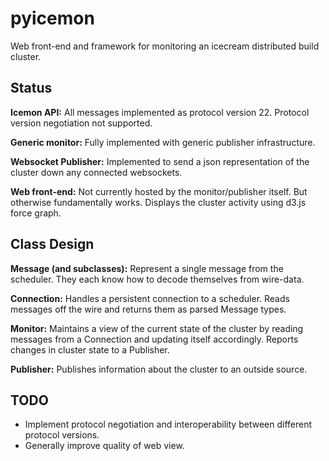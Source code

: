 # pyicemon
Web front-end and framework for monitoring an icecream distributed build cluster.


## Status

**Icemon API:** All messages implemented as protocol version 22.  Protocol version negotiation not supported.

**Generic monitor:** Fully implemented with generic publisher infrastructure.

**Websocket Publisher:** Implemented to send a json representation of the cluster down any connected websockets.

**Web front-end:** Not currently hosted by the monitor/publisher itself.  But otherwise fundamentally works.  Displays the cluster activity using d3.js force graph.


## Class Design

**Message (and subclasses):** Represent a single message from the scheduler.  They each know how to decode themselves from wire-data.

**Connection:** Handles a persistent connection to a scheduler.  Reads messages off the wire and returns them as parsed Message types.

**Monitor:** Maintains a view of the current state of the cluster by reading messages from a Connection and updating itself accordingly.  Reports changes in cluster state to a Publisher.

**Publisher:** Publishes information about the cluster to an outside source.


## TODO

  - Implement protocol negotiation and interoperability between different protocol versions.
  - Generally improve quality of web view.
